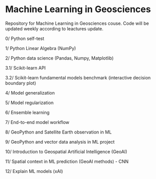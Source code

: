 # Machine Learning in Geosciences

Repository for Machine Learning in Geosciences couse. Code will be updated weekly according to leactures update. 

0/ Python self-test

1/ Python Linear Algebra (NumPy)

2/ Python data science (Pandas, Numpy, Matplotlib)

3.1/ Scikit-learn API

3.2/ Scikit-learn fundamental models benchmark (interactive decision boundary plot) 

4/ Model generalization

5/ Model regularization

6/ Ensemble learning

7/ End-to-end model workflow

8/ GeoPython and Satellite Earth observation in ML

9/ GeoPython and vector data analysis in ML project

10/ Introduction to Geospatial Artificial Intelligence (GeoAI)

11/ Spatial context in ML prediction (GeoAI methods) - CNN

12/ Explain ML models (xAI)